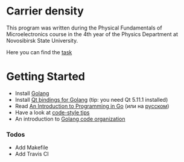 # Carrier density

This program was written during the Physical Fundamentals of Microelectronics course in the 4th year of the Physics Department at Novosibirsk State University.

Here you can find the [task]

# Getting Started

  - Install [Golang]
  - Install [Qt bindings for Golang] (tip: you need Qt 5.11.1 installed)
  - Read [An Introduction to Programming in Go] (или на [русском](http://golang-book.ru/))
  - Have a look at [code-style tips]
  - An introduction to [Golang code organization]

### Todos

 - Add Makefile
 - Add Travis CI

[//]: # (These are reference links used in the body of this note and get stripped out when the markdown processor does its job. There is no need to format nicely because it shouldn't be seen. Thanks SO - http://stackoverflow.com/questions/4823468/store-comments-in-markdown-syntax)


   [task]: <https://github.com/moonlightnvkz/carrierconcentration/task.pdf>
   [Golang]: <https://golang.org/doc/install>
   [Qt bindings for Golang]: <https://github.com/therecipe/qt>
   [An Introduction to Programming in Go]: <https://www.golang-book.com/books/intro>
   [code-style tips]: <https://golang.org/doc/effective_go.html>
   [Golang code organization]: <https://golang.org/doc/code.html>
